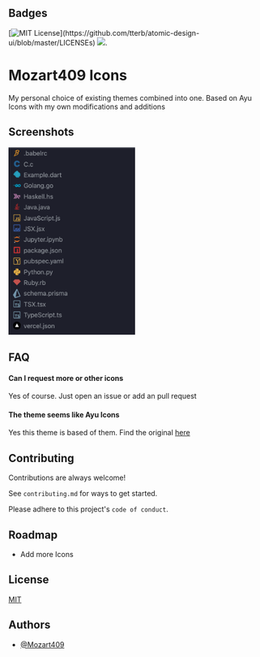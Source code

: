 ## Badges

[![MIT License](https://img.shields.io/apm/l/atomic-design-ui.svg?)](https://github.com/tterb/atomic-design-ui/blob/master/LICENSEs)
[![](https://tokei.rs/b1/github/mozart409/mozart409-icons)](https://github.com/mozart409/mozart409-icons).

# Mozart409 Icons

My personal choice of existing themes combined into one. Based on Ayu Icons with my own modifications and additions

## Screenshots

<img src="./assets/preview.png" alt="Preview" width="250"/>

## FAQ

#### Can I request more or other icons

Yes of course. Just open an issue or add an pull request

#### The theme seems like Ayu Icons

Yes this theme is based of them. Find the original [here](https://github.com/ayu-theme/vscode-ayu)

## Contributing

Contributions are always welcome!

See `contributing.md` for ways to get started.

Please adhere to this project's `code of conduct`.

## Roadmap

- Add more Icons

## License

[MIT](https://choosealicense.com/licenses/mit/)

## Authors

- [@Mozart409](https://www.github.com/mozart409)
